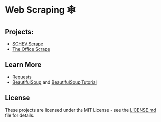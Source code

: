 # Web Scraping 🕸
## Projects: 
* [SCHEV Scrape](https://github.com/danblevins/github_projects/tree/master/WebScraping/SCHEV)
* [The Office Scrape](https://github.com/danblevins/github_projects/tree/master/WebScraping/TheOffice)

## Learn More
* [Requests](https://requests.readthedocs.io/en/master/)
* [BeautifulSoup](https://www.crummy.com/software/BeautifulSoup/bs4/doc/) and [BeautifulSoup Tutorial](https://www.youtube.com/watch?v=ng2o98k983k)

## License
These projects are licensed under the MIT License - see the [LICENSE.md]() file for details.